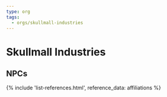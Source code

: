 ```yaml
---
type: org
tags:
  - orgs/skullmall-industries
---
```

# Skullmall Industries

## NPCs
{% include 'list-references.html', reference_data: affiliations %}
